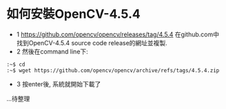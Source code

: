 # 如何安裝OpenCV-4.5.4
- 1 https://github.com/opencv/opencv/releases/tag/4.5.4
   在github.com中找到OpenCV-4.5.4 source code release的網址並複製.
- 2 然後在command line下:
```
:~$ cd 
:~$ wget https://github.com/opencv/opencv/archive/refs/tags/4.5.4.zip
```
- 3 按enter後, 系統就開始下載了

...待整理